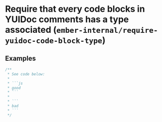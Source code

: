 # Require that every code blocks in YUIDoc comments has a type associated (`ember-internal/require-yuidoc-code-block-type`)

<!-- end auto-generated rule header -->

## Examples

```js
/**
 * See code below:
 *
 * ```js
 * good
 * ```
 *
 * ```
 * bad
 * ```
 */
```
